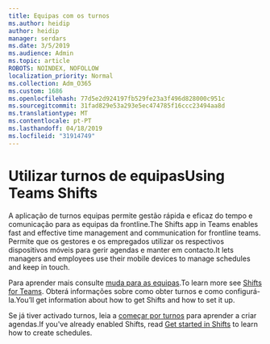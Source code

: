```yaml
---
title: Equipas com os turnos
ms.author: heidip
author: heidip
manager: serdars
ms.date: 3/5/2019
ms.audience: Admin
ms.topic: article
ROBOTS: NOINDEX, NOFOLLOW
localization_priority: Normal
ms.collection: Adm_O365
ms.custom: 1686
ms.openlocfilehash: 77d5e2d924197fb529fe23a3f496d828000c951c
ms.sourcegitcommit: 31fad829e53a293e5ec474785f16ccc23494aa8d
ms.translationtype: MT
ms.contentlocale: pt-PT
ms.lasthandoff: 04/18/2019
ms.locfileid: "31914749"
---
```

# <a name="using-teams-shifts"></a><span data-ttu-id="212d3-102">Utilizar turnos de equipas</span><span class="sxs-lookup"><span data-stu-id="212d3-102">Using Teams Shifts</span></span>

<span data-ttu-id="212d3-103">A aplicação de turnos equipas permite gestão rápida e eficaz do tempo e comunicação para as equipas da frontline.</span><span class="sxs-lookup"><span data-stu-id="212d3-103">The Shifts app in Teams enables fast and effective time management and communication for frontline teams.</span></span> <span data-ttu-id="212d3-104">Permite que os gestores e os empregados utilizar os respectivos dispositivos móveis para gerir agendas e manter em contacto.</span><span class="sxs-lookup"><span data-stu-id="212d3-104">It lets managers and employees use their mobile devices to manage schedules and keep in touch.</span></span>

<span data-ttu-id="212d3-105">Para aprender mais consulte [muda para as equipas](https://docs.microsoft.com/en-us/microsoftteams/expand-teams-across-your-org/shifts-for-teams-landing-page).</span><span class="sxs-lookup"><span data-stu-id="212d3-105">To learn more see [Shifts for Teams](https://docs.microsoft.com/en-us/microsoftteams/expand-teams-across-your-org/shifts-for-teams-landing-page).</span></span> <span data-ttu-id="212d3-106">Obterá informações sobre como obter turnos e como configurá-la.</span><span class="sxs-lookup"><span data-stu-id="212d3-106">You’ll get information about how to get Shifts and how to set it up.</span></span>

<span data-ttu-id="212d3-107">Se já tiver activado turnos, leia a [começar por turnos](https://support.office.com/en-us/article/get-started-in-shifts-5f3e30d8-1821-4904-be26-c3cd25a497d6) para aprender a criar agendas.</span><span class="sxs-lookup"><span data-stu-id="212d3-107">If you've already enabled Shifts, read [Get started in Shifts](https://support.office.com/en-us/article/get-started-in-shifts-5f3e30d8-1821-4904-be26-c3cd25a497d6) to learn how to create schedules.</span></span>

